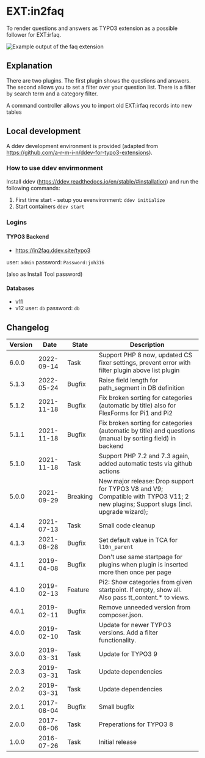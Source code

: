 # EXT:in2faq

To render questions and answers as TYPO3 extension as a possible follower for EXT:irfaq.

![Example output of the faq extension](Documentation/Images/screenshot_in2faq_frontend.png "Example output")

## Explanation

There are two plugins. The first plugin shows the questions and answers. The second allows you to set a filter over your
question list. There is a filter by search term and a category filter.

A command controller allows you to import old EXT:irfaq records into new tables

## Local development
A ddev development environment is provided (adapted from https://github.com/a-r-m-i-n/ddev-for-typo3-extensions). 

### How to use ddev envirmonment
Install ddev (https://ddev.readthedocs.io/en/stable/#installation) and run the following commands:

1. First time start - setup you evenvironment:
   `ddev initialize`
2. Start containers
`ddev start` 


### Logins

#### TYPO3 Backend
* https://in2faq.ddev.site/typo3

user: `admin` 
password: `Password:joh316`

(also as Install Tool password)

#### Databases
* v11
* v12
user: `db`
password: `db`

## Changelog

| Version | Date       | State      | Description                                                                                                                          |
|---------|------------| ---------- |--------------------------------------------------------------------------------------------------------------------------------------|
| 6.0.0   | 2022-09-14 | Task       | Support PHP 8 now, updated CS fixer settings, prevent error with filter plugin above list plugin                                     |
| 5.1.3   | 2022-05-24 | Bugfix     | Raise field length for path_segment in DB definition                                                                                 |
| 5.1.2   | 2021-11-18 | Bugfix     | Fix broken sorting for categories (automatic by title) also for FlexForms for Pi1 and Pi2                                            |
| 5.1.1   | 2021-11-18 | Bugfix     | Fix broken sorting for categories (automatic by title) and questions (manual by sorting field) in backend                            |
| 5.1.0   | 2021-11-18 | Task       | Support PHP 7.2 and 7.3 again, added automatic tests via github actions                                                              |
| 5.0.0   | 2021-09-29 | Breaking   | New major release: Drop support for TYPO3 V8 and V9; Compatible with TYPO3 V11; 2 new plugins; Support slugs (incl. upgrade wizard); |
| 4.1.4   | 2021-07-13 | Task       | Small code cleanup                                                                                                                   |
| 4.1.3   | 2021-06-28 | Bugfix     | Set default value in TCA for `l10n_parent`                                                                                           |
| 4.1.1   | 2019-04-08 | Bugfix     | Don't use same startpage for plugins when plugin is inserted more then once per page                                                 |
| 4.1.0   | 2019-02-13 | Feature    | Pi2: Show categories from given startpoint. If empty, show all. Also pass tt_content.* to views.                                     |
| 4.0.1   | 2019-02-11 | Bugfix     | Remove unneeded version from composer.json.                                                                                          |
| 4.0.0   | 2019-02-10 | Task       | Update for newer TYPO3 versions. Add a filter functionality.                                                                         |
| 3.0.0   | 2019-03-31 | Task       | Update for TYPO3 9                                                                                                                   |
| 2.0.3   | 2019-03-31 | Task       | Update dependencies                                                                                                                  |
| 2.0.2   | 2019-03-31 | Task       | Update dependencies                                                                                                                  |
| 2.0.1   | 2017-08-04 | Bugfix     | Small bugfix                                                                                                                         |
| 2.0.0   | 2017-06-06 | Task       | Preperations for TYPO3 8                                                                                                             |
| 1.0.0   | 2016-07-26 | Task       | Initial release                                                                                                                      |

